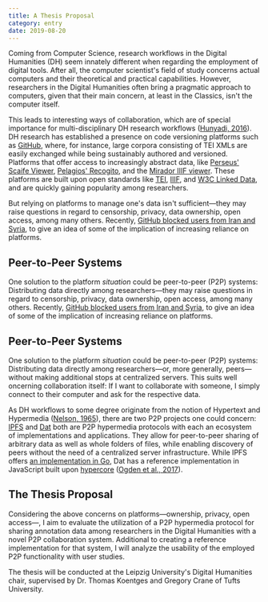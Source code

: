 ```yaml
---
title: A Thesis Proposal
category: entry
date: 2019-08-20
---
```


Coming from Computer Science, research workflows in the Digital Humanities (DH) seem innately different when regarding the employment of digital tools. After all, the computer scientist's field of study concerns actual computers and their theoretical and practical capabilities. However, researchers in the Digital Humanities often bring a pragmatic approach to computers, given that their main concern, at least in the Classics, isn't the computer itself.

This leads to interesting ways of collaboration, which are of special importance for multi-disciplinary DH research workflows ([Hunyadi, 2016](https://www.taylorfrancis.com/books/e/9781315572659/chapters/10.4324/9781315572659-10)). DH research has established a presence on code versioning platforms such as [GitHub](https://github.com/topics/digital-humanities), where, for instance, large corpora consisting of TEI XMLs are easily exchanged while being sustainably authored and versioned. Platforms that offer access to increasingly abstract data, like [Perseus' Scaife Viewer](https://scaife.perseus.org/), [Pelagios' Recogito](https://recogito.pelagios.org/), and the [Mirador IIIF viewer](https://projectmirador.org/). These platforms are built upon open standards like [TEI](https://tei-c.org/), [IIIF](https://iiif.io/), and [W3C Linked Data](https://www.w3.org/standards/semanticweb/data), and are quickly gaining popularity among researchers.

But relying on platforms to manage one's data isn't sufficient—they may raise questions in regard to censorship, privacy, data ownership, open access, among many others. Recently, [GitHub blocked users from Iran and Syria](https://techcrunch.com/2019/07/29/github-ban-sanctioned-countries/), to give an idea of some of the implication of increasing reliance on platforms.


## Peer-to-Peer Systems

One solution to the platform *situation* could be peer-to-peer (P2P) systems: Distributing data directly among researchers—they may raise questions in regard to censorship, privacy, data ownership, open access, among many others. Recently, [GitHub blocked users from Iran and Syria](https://techcrunch.com/2019/07/29/github-ban-sanctioned-countries/), to give an idea of some of the implication of increasing reliance on platforms.


## Peer-to-Peer Systems

One solution to the platform *situation* could be peer-to-peer (P2P) systems: Distributing data directly among researchers—or, more generally, peers—without making additional stops at centralized servers. This suits well oncerning collaboration itself: If I want to collaborate with someone, I simply connect to their computer and ask for the respective data. 

As DH workflows to some degree originate from the notion of Hypertext and Hypermedia ([Nelson, 1965](https://dl.acm.org/citation.cfm?id=806036)), there are two P2P projects one could concern: [IPFS](https://ipfs.io/) and [Dat](https://dat.foundation/) both are P2P hypermedia protocols with each an ecosystem of implementations and applications. They allow for peer-to-peer sharing of arbitrary data as well as whole folders of files, while enabling discovery of peers without the need of a centralized server infrastructure. While IPFS offers [an implementation in Go](https://github.com/ipfs/go-ipfs), Dat has a reference implementation in JavaScript built upon [hypercore](https://github.com/mafintosh/hypercore) ([Ogden et al., 2017](https://github.com/datprotocol/whitepaper/blob/master/dat-paper.pdf)).


## The Thesis Proposal

Considering the above concerns on platforms—ownership, privacy, open access—, I aim to evaluate the utilization of a P2P hypermedia protocol for sharing annotation data among researchers in the Digital Humanities with a novel P2P collaboration system. Additional to creating a reference implementation for that system, I will analyze the usability of the employed P2P functionality with user studies.

The thesis will be conducted at the Leipzig University's Digital Humanities chair, supervised by Dr. Thomas Koentges and Gregory Crane of Tufts University.
